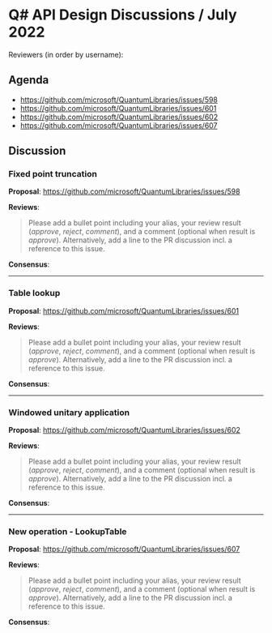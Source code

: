 # Q# API Design Discussions / July 2022

Reviewers (in order by username):

## Agenda

- https://github.com/microsoft/QuantumLibraries/issues/598
- https://github.com/microsoft/QuantumLibraries/issues/601
- https://github.com/microsoft/QuantumLibraries/issues/602
- https://github.com/microsoft/QuantumLibraries/issues/607

## Discussion

### Fixed point truncation

**Proposal**: https://github.com/microsoft/QuantumLibraries/issues/598

**Reviews**:
> Please add a bullet point including your alias, your review result (*approve*, *reject*, *comment*), and a comment (optional when result is *approve*).  Alternatively, add a line to the PR discussion incl. a reference to this issue.

**Consensus**:

---

### Table lookup

**Proposal**: https://github.com/microsoft/QuantumLibraries/issues/601

**Reviews**:
> Please add a bullet point including your alias, your review result (*approve*, *reject*, *comment*), and a comment (optional when result is *approve*).  Alternatively, add a line to the PR discussion incl. a reference to this issue.

**Consensus**:

---

### Windowed unitary application

**Proposal**: https://github.com/microsoft/QuantumLibraries/issues/602

**Reviews**:
> Please add a bullet point including your alias, your review result (*approve*, *reject*, *comment*), and a comment (optional when result is *approve*).  Alternatively, add a line to the PR discussion incl. a reference to this issue.

**Consensus**:

---

### New operation - LookupTable

**Proposal**: https://github.com/microsoft/QuantumLibraries/issues/607

**Reviews**:
> Please add a bullet point including your alias, your review result (*approve*, *reject*, *comment*), and a comment (optional when result is *approve*).  Alternatively, add a line to the PR discussion incl. a reference to this issue.

**Consensus**:
